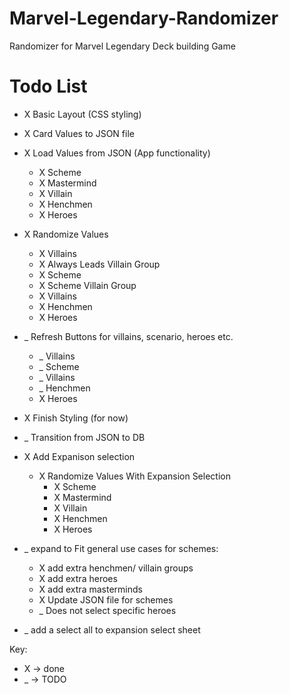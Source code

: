 # Marvel-Legendary-Randomizer
Randomizer for Marvel Legendary Deck building Game

# Todo List
- X Basic Layout (CSS styling)
- X Card Values to JSON file
- X Load Values from JSON (App functionality) 
    - X Scheme
    - X Mastermind
    - X Villain
    - X Henchmen
    - X Heroes
- X Randomize Values
    - X Villains
    - X Always Leads Villain Group
    - X Scheme
    - X Scheme Villain Group
    - X Villains
    - X Henchmen
    - X Heroes
- _ Refresh Buttons for villains, scenario, heroes etc.
    - _ Villains
    - _ Scheme
    - _ Villains
    - _ Henchmen
    - X Heroes
- X Finish Styling (for now)
- _ Transition from JSON to DB
- X Add Expanison selection
    - X Randomize Values With Expansion Selection
        - X Scheme
        - X Mastermind
        - X Villain
        - X Henchmen
        - X Heroes
- _ expand to Fit general use cases for schemes:
    - X add extra henchmen/ villain groups
    - X add extra heroes
    - X add extra masterminds
    - X Update JSON file for schemes
    - _ Does not select specific heroes

- _ add a select all to expansion select sheet


Key: 
- X -> done
- _ -> TODO